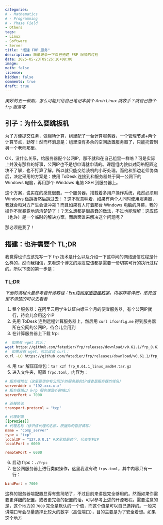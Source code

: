```yaml
---
categories:
# - Mathematics
# - Programming
# - Phase Field
- Others
tags:
- Linux
- Software
- Server
title: "搭建 FRP 服务"
description: 简单记录一下自己搭建 FRP 服务的过程
date: 2025-05-23T09:26:16+08:00
image: 
math: false
license: 
hidden: false
comments: true
draft: true
---
```


*美妙的五一假期，怎么可能只给自己笔记本装个 Arch Linux 就收手？就自己搭个 `frp` 服务咯*

## 引子：为什么要跳板机

为了方便提交任务，做相场计算，组里配了一台计算服务器，一个管理节点+两个计算节点，劲呀！然而坏消息是：组里没有多余的空间放置服务器了，只能托管到另一个老师那里。

OK，没什么关系，给服务器配个公网IP，那不就和在自己组里一样咯？可是实际上并没有那样的好事，公网IP也不是想申请就申请的。课题组内貌似对网络配置这块不了解，也不打算了解，所以就只能交给装机的小哥处理。而他和那边老师协商后，决定采用的方案是：使用 ToDesk 连接到和服务器处于同一公网下的 Windows 电脑，再用那个 Windows 电脑 SSH 到服务器上。

这个方案，说实在的感觉很蠢。一个服务器，搭载着多用户操作系统，竟然必须用 Windows 做跳板然后跳过去！？这不就意味着，如果有两个人同时使用服务器，我就会和对方产生会话冲突？而且如果有人盯着那台 Windows 电脑的屏幕，我的操作不就暴露地清清楚楚了！？怎么想都是很愚蠢的做法，不过也能理解：这应该（也许）是一个临时的解决方案。而后面谁来解决这个问题呢？

那必须是我了！

## 搭建：也许需要个 TL;DR

我觉得也许应该先写一下 frp 技术是什么以及介绍一下这中间的网络通信过程是什么样的，然而我相信，来看这个博文的朋友应该都是需要一份切实可行的执行过程的。所以下面的第一步是：

### TL;DR
*下面的流程大量参考自开源教程：[Frp内网穿透搭建教学](https://github.com/CNFlyCat/UsefulTutorials/)，内容非常详细，感觉这里不清楚的可以去看看*

1. 租个服务器：在阿里云用学生认证白嫖三个月的便宜服务器，有个公网IP就行，待会儿会用这个IP
2. 先用 ToDesk 连到远程计算服务器上，然后用 `curl ifconfig.me` 得到服务器所在公网的公网IP，待会儿会用到
3. 在计算服务器上下载 frp: 

```sh
#  如果有 wget 的话：
wget https://github.com/fatedier/frp/releases/download/v0.61.1/frp_0.61.1_linux_amd64.tar.gz
#  如果没有 wget，可以试试 curl：
curl -LO https://github.com/fatedier/frp/releases/download/v0.61.1/frp_0.61.1_linux_amd64.tar.gz
```

4. 用 `tar` 解压压缩包：`tar xzf frp_0.61.1_linux_amd64.tar.gz`
5. 进入文件夹，配置 `frpc.toml`，内容为：

```toml
# 服务端地址（这里要填你有公网IP的服务器的IP或者是服务器的域名）
serverAddr = "192.xxx.x.x"
# 服务器端口（Frp 服务端监听的端口）
serverPort = 7000

# 连接协议
transport.protocol = "tcp"

# 代理配置
[[proxies]]
# 代理名称（标识该代理的名称，根据你的喜好填写）
name = "comp_server"
type = "tcp"
localIP = "127.0.0.1" #这里就是这个，代表本机IP
localPort = 6000

remotePort = 6000
```

6. 启动 frpc：`./frpc`
7. 在公网服务器上进行类似操作，这里我没有改 `frps.toml`，其中内容只有一行：

```toml
bindPort = 7000
```

这样的服务器端配置显得有些简陋了，不过目前来讲是完全够用的。然而如果你需要更详细的配置，或者更完善的配置的话，可以参考上述的开源教程。需要注意的是，这个地方的 `7000` 完全是默认的一个值，而这个值是可以自己选择的。一般来讲端口号会尽量选择比较大的数字（高位端口），目的主要是为了安全着想。如果这个地方
